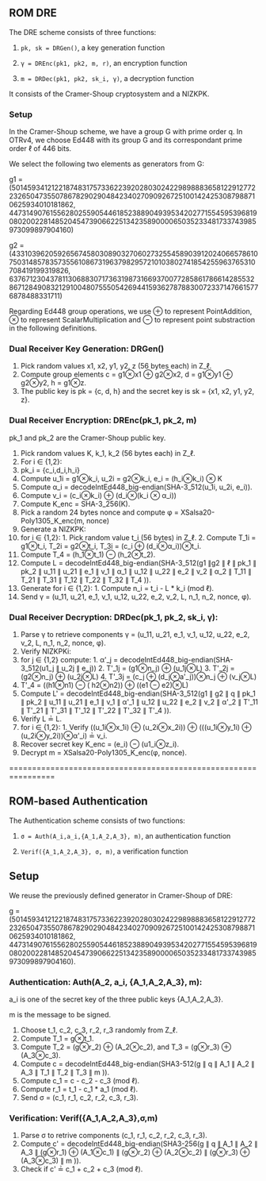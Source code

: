 ## ROM DRE

The DRE scheme consists of three functions: 

1. `pk, sk = DRGen()`, a key generation function

2. `γ = DREnc(pk1, pk2, m, r)`, an encryption function

3. `m = DRDec(pk1, pk2, sk_i, γ)`, a decryption function

It consists of the Cramer-Shoup cryptosystem and a NIZKPK.

### Setup

In the Cramer-Shoup scheme, we have a group G with prime order q. In OTRv4, we choose Ed448 with its group G and its
correspondant prime order ℓ of 446 bits. 

We select the following two elements as generators from G:

g1 = (501459341212218748317573362239202803024229898883658122912772232650473550786782902904842340270909267251001424253087988710625934010181862, 44731490761556280255905446185238890493953420277155459539681908020022814852045473906622513423589000065035233481733743985973099897904160)

g2 = (433103962059265674580308903270602732554589039120240665786107503148578357355610867319637982957210103802741854255963765310708419199319826, 637671230437811306883071736319873166937007728586178661428553286712849083212910048075550542694415936278788300723371476615776878488331711)

Regarding Ed448 group operations, we use ⊕ to represent PointAddition, ⊗ to represent ScalarMultiplication and ⊖ to represent point substraction in the following definitions.


### Dual Receiver Key Generation: DRGen()

1. Pick random values x1, x2, y1, y2, z (56 bytes each) in Z_ℓ.
2. Compute group elements c = g1⊗x1 ⊕ g2⊗x2, d = g1⊗y1 ⊕ g2⊗y2, h = g1⊗z. 
3. The public key is pk = {c, d, h} and the secret key is sk = {x1, x2, y1, y2, z}.

### Dual Receiver Encryption: DREnc(pk_1, pk_2, m)

pk_1 and pk_2 are the Cramer-Shoup public key.

1. Pick random values K, k_1, k_2 (56 bytes each) in Z_ℓ.
2. For i ∈ {1,2}:
  1. pk_i = {c_i,d_i,h_i}
  2. Compute u_1i = g1⊗k_i, u_2i = g2⊗k_i, e_i = (h_i⊗k_i) ⊗ K
  3. Compute α_i = decodeIntEd448_big-endian(SHA-3_512(u_1i, u_2i, e_i)).
  4. Compute v_i = (c_i⊗k_i) ⊕ (d_i⊗(k_i ⊗ α_i))
3. Compute K_enc = SHA-3_256(K).
4. Pick a random 24 bytes nonce and compute φ = XSalsa20-Poly1305_K_enc(m, nonce)
5. Generate a NIZKPK: 
  1. for i ∈ {1,2}: 
    1. Pick random value t_i (56 bytes) in Z_ℓ. 
    2. Compute T_1i = g1⊗t_i, T_2i = g2⊗t_i, T_3i = (c_i ⊕ (d_i⊗α_i))⊗t_i. 
  2. Compute T_4 = (h_1⊗t_1) ⊖ (h_2⊗t_2).
  3. Compute L = decodeIntEd448_big-endian(SHA-3_512(g1 ∥g2 ∥ ℓ ∥ pk_1 ∥ pk_2 ∥ u_11 ∥ u_21 ∥ e_1 ∥ v_1 ∥ α_1 ∥ u_12 ∥ u_22 ∥ e_2 ∥ v_2 ∥ α_2 ∥ T_11 ∥ T_21 ∥ T_31 ∥ T_12 ∥ T_22 ∥ T_32 ∥ T_4 )).
  4. Generate for i ∈ {1,2}: 
    1. Compute n_i = t_i - L * k_i (mod ℓ).
6. Send γ = (u_11, u_21, e_1, v_1, u_12, u_22, e_2, v_2, L, n_1, n_2, nonce, φ).


### Dual Receiver Decryption: DRDec(pk_1, pk_2, sk_i, γ):

1. Parse γ to retrieve components γ = (u_11, u_21, e_1, v_1, u_12, u_22, e_2, v_2, L, n_1, n_2, nonce, φ).
2. Verify NIZKPKi: 
  1. for j ∈ {1,2} compute:
    1. α'_j = decodeIntEd448_big-endian(SHA-3_512(u1_j ∥ u_2j ∥ e_j))
    2. T'_1j = (g1⊗n_j) ⊕ (u_1j⊗L)
    3. T'_2j = (g2⊗n_j) ⊕ (u_2j⊗L)
    4. T'_3j = (c_j ⊕ (d_j⊗a'_j))⊗n_j ⊕ (v_j⊗L)
  2. T'_4 = ((h1⊗n1) ⊖ ( h2⊗n2)) ⊕ ((e1 ⊖ e2)⊗L)
  3. Compute L' = decodeIntEd448_big-endian(SHA-3_512(g1 ∥ g2 ∥ q ∥ pk_1 ∥ pk_2 ∥ u_11 ∥ u_21 ∥ e_1 ∥ v_1 ∥ α'_1 ∥ u_12 ∥ u_22 ∥ e_2 ∥ v_2 ∥ α'_2 ∥ T'_11 ∥ T'_21 ∥ T'_31 ∥ T'_12 ∥ T'_22 ∥ T'_32 ∥ T'_4 )).
  4. Verify L ≟ L.
  5. for i ∈ {1,2}:
    1. Verify ((u_1i⊗x_1i) ⊕ (u_2i⊗x_2i)) ⊕ (((u_1i⊗y_1i) ⊕ (u_2i⊗y_2i))⊗α'_i) ≟ v_i.
3. Recover secret key K_enc = (e_i) ⊖ (u1_i⊗z_i).
4. Decrypt m = XSalsa20-Poly1305_K_enc(φ, nonce).


================================================================
## ROM-based Authentication

The Authentication scheme consists of two functions:

1. `σ = Auth(A_i,a_i,{A_1,A_2,A_3}, m)`, an authentication function

2. `Verif({A_1,A_2,A_3}, σ, m)`, a verification function


## Setup

We reuse the previously defined generator in Cramer-Shoup of DRE:

g = (501459341212218748317573362239202803024229898883658122912772232650473550786782902904842340270909267251001424253087988710625934010181862, 44731490761556280255905446185238890493953420277155459539681908020022814852045473906622513423589000065035233481733743985973099897904160).

### Authentication: Auth(A_2, a_i, {A_1,A_2,A_3}, m):

a_i is one of the secret key of the three public keys {A_1,A_2,A_3}.

m is the message to be signed.

1. Choose t_1, c_2, c_3, r_2, r_3 randomly from Z_ℓ.
2. Compute T_1 = g⊗t_1.
3. Compute T_2 = (g⊗r_2) ⊕ (A_2⊗c_2), and T_3 = (g⊗r_3) ⊕ (A_3⊗c_3).
4. Compute c = decodeIntEd448_big-endian(SHA3-512(g ∥ q ∥ A_1 ∥ A_2 ∥ A_3 ∥ T_1 ∥ T_2 ∥ T_3 ∥ m )).
5. Compute c_1 = c - c_2 - c_3 (mod ℓ).
6. Compute r_1 = t_1 - c_1 * a_1 (mod ℓ). 
7. Send σ = (c_1, r_1, c_2, r_2, c_3, r_3).

### Verification: Verif({A_1,A_2,A_3},σ,m)

1. Parse σ to retrive components (c_1, r_1, c_2, r_2, c_3, r_3).
2. Compute c' = decodeIntEd448_big-endian(SHA3-256(g ∥ q ∥ A_1 ∥ A_2 ∥ A_3 ∥ (g⊗r_1) ⊕ (A_1⊗c_1) ∥ (g⊗r_2) ⊕ (A_2⊗c_2) ∥ (g⊗r_3) ⊕ (A_3⊗c_3) ∥ m )).
3. Check if c' ≟ c_1 + c_2 + c_3 (mod ℓ).

